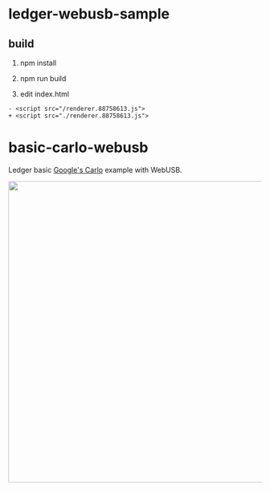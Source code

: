 # ledger-webusb-sample

## build

  1. npm install

  2. npm run build

  3. edit index.html

  ```
  - <script src="/renderer.88758613.js">
  + <script src="./renderer.88758613.js">
  ```

# basic-carlo-webusb

Ledger basic [Google's Carlo](https://github.com/GoogleChromeLabs/carlo) example with WebUSB.

<img width=600 src="https://user-images.githubusercontent.com/211411/52535459-cbb75700-2d4e-11e9-9527-4dfc7d4c57be.jpg" />




